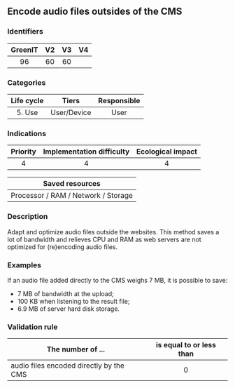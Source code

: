 ## Encode audio files outsides of the CMS

### Identifiers

| GreenIT | V2  | V3  |  V4  |
|:-------:|:---:|:---:|:----:|
|   96    | 60  | 60  |      |

### Categories

| Life cycle |    Tiers    | Responsible |
|:----------:|:-----------:|:-----------:|
|   5. Use   | User/Device |    User     |

### Indications

| Priority | Implementation difficulty | Ecological impact |
|:--------:|:-------------------------:|:-----------------:|
|    4     |             4             |         4         |

|                      Saved resources                      |
|:---------------------------------------------------------:|
|            Processor / RAM / Network / Storage            |

### Description

Adapt and optimize audio files outside the websites. This method saves a lot of bandwidth and relieves CPU and RAM as web servers are not optimized for (re)encoding audio files.

### Examples

If an audio file added directly to the CMS weighs 7 MB, it is possible to save:
  - 7 MB of bandwidth at the upload;
  - 100 KB when listening to the result file;
  - 6.9 MB of server hard disk storage.

### Validation rule

| The number of ...                       | is equal to or less than |  
|-----------------------------------------|:------------------------:|
| audio files encoded directly by the CMS |             0            |
